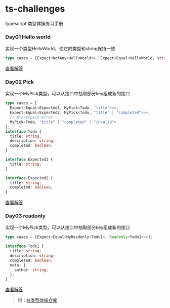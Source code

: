 # ts-challenges
typescript 类型体操练习手册

### Day01 Hello world
实现一个类型HelloWorld，使它的类型和string保持一致
```typescript
type cases = [Expect<NotAny<HelloWorld>>, Expect<Equal<HelloWorld, string>>];
```
[查看解答](https://github.com/leno23/ts-challenges/blob/main/challenges/hello-world/template.ts)


### Day02 Pick
实现一个MyPick类型，可以从接口中抽取部分key组成新的接口
```typescript
type cases = [
  Expect<Equal<Expected1, MyPick<Todo, "title">>>,
  Expect<Equal<Expected2, MyPick<Todo, "title" | "completed">>>,
  // @ts-expect-error
  MyPick<Todo, "title" | "completed" | "invalid">
];
interface Todo {
  title: string;
  description: string;
  completed: boolean;
}

interface Expected1 {
  title: string;
}

interface Expected2 {
  title: string;
  completed: boolean;
}
```
[查看解答](https://github.com/leno23/ts-challenges/blob/main/challenges/pick/template.ts)

### Day03 readonly
实现一个MyPick类型，可以从接口中抽取部分key组成新的接口
```typescript
type cases = [Expect<Equal<MyReadonly<Todo1>, Readonly<Todo1>>>];

interface Todo1 {
  title: string;
  description: string;
  completed: boolean;
  meta: {
    author: string;
  };
}
```
[查看解答](https://github.com/leno23/ts-challenges/blob/main/challenges/readonly/template.ts)

> 附：[ts类型体操仓库](https://github.com/type-challenges/type-challenges)
